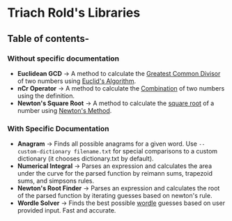 # Triach Rold's Libraries

## Table of contents- 

### Without specific documentation 

- **Euclidean GCD** -> A method to calculate the [Greatest Common Divisor](https://en.wikipedia.org/wiki/Greatest_common_divisor) of two numbers using [Euclid's Algorithm](https://en.wikipedia.org/wiki/Euclidean_algorithm).
- **nCr Operator** -> A method to calculate the [Combination](https://en.wikipedia.org/wiki/Combination) of two numbers using the definition.
- **Newton's Square Root** -> A method to calculate the [square root](https://en.wikipedia.org/wiki/Square_root) of a number using [Newton's Method](https://en.wikipedia.org/wiki/Newton%27s_method).

### With Specific Documentation

- **Anagram** -> Finds all possible anagrams for a given word. Use `--custom-dictionary filename.txt` for special comparisons to a custom dictionary (it chooses dictionary.txt by default).
- **Numerical Integral** -> Parses an expression and calculates the area under the curve for the parsed function by reimann sums, trapezoid sums, and simpsons rules.
- **Newton's Root Finder** -> Parses an expression and calculates the root of the parsed function by iterating guesses based on newton's rule.
- **Wordle Solver** -> Finds the best possible [wordle](https://en.wikipedia.org/wiki/Wordle) guesses based on user provided input. Fast and accurate.
